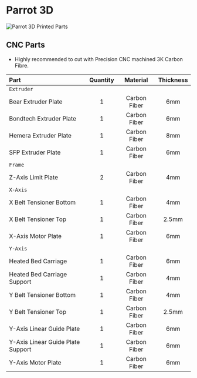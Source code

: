 # Parrot 3D
![Parrot 3D Printed Parts](https://github.com/narasak/parrot_3d/blob/master/img/parrot_3d_carbon_fiber_parts.png?raw=true)

## CNC Parts

* Highly recommended to cut with Precision CNC machined 3K Carbon Fibre.

| Part | Quantity | Material | Thickness |
|:-----|:--------:|:--------:|:----------------:|
| `Extruder` ||||
| Bear Extruder Plate               | 1 | Carbon Fiber | 6mm |
| Bondtech Extruder Plate           | 1 | Carbon Fiber | 6mm |
| Hemera Extruder Plate             | 1 | Carbon Fiber | 8mm |
| SFP Extruder Plate                | 1 | Carbon Fiber | 6mm |
| `Frame` ||||
| Z-Axis Limit Plate                | 2 | Carbon Fiber | 4mm |
| `X-Axis` ||||
| X Belt Tensioner Bottom           | 1 | Carbon Fiber | 4mm |
| X Belt Tensioner Top              | 1 | Carbon Fiber | 2.5mm |
| X-Axis Motor Plate                | 1 | Carbon Fiber | 6mm |
| `Y-Axis` ||||
| Heated Bed Carriage               | 1 | Carbon Fiber | 6mm |
| Heated Bed Carriage Support       | 1 | Carbon Fiber | 4mm |
| Y Belt Tensioner Bottom           | 1 | Carbon Fiber | 4mm |
| Y Belt Tensioner Top              | 1 | Carbon Fiber | 2.5mm |
| Y-Axis Linear Guide Plate         | 1 | Carbon Fiber | 6mm |
| Y-Axis Linear Guide Plate Support | 1 | Carbon Fiber | 6mm |
| Y-Axis Motor Plate                | 1 | Carbon Fiber | 6mm |
